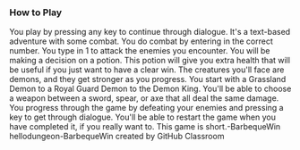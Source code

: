 ### How to Play
You play by pressing any key to continue through dialogue. It's a text-based adventure with some combat.
You do combat by entering in the correct number. You type in 1 to attack the enemies you encounter.
You will be making a decision on a potion. This potion will give you extra health that will be useful if you just want to have a clear win.
The creatures you'll face are demons, and they get stronger as you progress. 
You start with a Grassland Demon to a Royal Guard Demon to the Demon King.
You'll be able to choose a weapon between a sword, spear, or axe that all deal the same damage.
You progress through the game by defeating your enemies and pressing a key to get through dialogue.
You'll be able to restart the game when you have completed it, if you really want to.
This game is short.-BarbequeWin
hellodungeon-BarbequeWin created by GitHub Classroom
